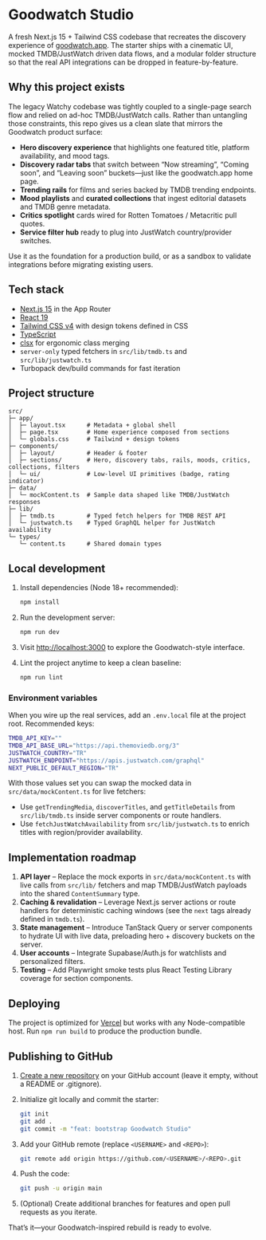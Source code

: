 # Goodwatch Studio

A fresh Next.js 15 + Tailwind CSS codebase that recreates the discovery experience of [goodwatch.app](https://goodwatch.app/). The starter ships with a cinematic UI, mocked TMDB/JustWatch driven data flows, and a modular folder structure so that the real API integrations can be dropped in feature-by-feature.

## Why this project exists

The legacy Watchy codebase was tightly coupled to a single-page search flow and relied on ad-hoc TMDB/JustWatch calls. Rather than untangling those constraints, this repo gives us a clean slate that mirrors the Goodwatch product surface:

- **Hero discovery experience** that highlights one featured title, platform availability, and mood tags.
- **Discovery radar tabs** that switch between “Now streaming”, “Coming soon”, and “Leaving soon” buckets—just like the goodwatch.app home page.
- **Trending rails** for films and series backed by TMDB trending endpoints.
- **Mood playlists** and **curated collections** that ingest editorial datasets and TMDB genre metadata.
- **Critics spotlight** cards wired for Rotten Tomatoes / Metacritic pull quotes.
- **Service filter hub** ready to plug into JustWatch country/provider switches.

Use it as the foundation for a production build, or as a sandbox to validate integrations before migrating existing users.

## Tech stack

- [Next.js 15](https://nextjs.org/) in the App Router
- [React 19](https://react.dev/)
- [Tailwind CSS v4](https://tailwindcss.com/) with design tokens defined in CSS
- [TypeScript](https://www.typescriptlang.org/)
- [clsx](https://github.com/lukeed/clsx) for ergonomic class merging
- `server-only` typed fetchers in `src/lib/tmdb.ts` and `src/lib/justwatch.ts`
- Turbopack dev/build commands for fast iteration

## Project structure

```text
src/
├─ app/
│  ├─ layout.tsx      # Metadata + global shell
│  ├─ page.tsx        # Home experience composed from sections
│  └─ globals.css     # Tailwind + design tokens
├─ components/
│  ├─ layout/         # Header & footer
│  ├─ sections/       # Hero, discovery tabs, rails, moods, critics, collections, filters
│  └─ ui/             # Low-level UI primitives (badge, rating indicator)
├─ data/
│  └─ mockContent.ts  # Sample data shaped like TMDB/JustWatch responses
├─ lib/
│  ├─ tmdb.ts         # Typed fetch helpers for TMDB REST API
│  └─ justwatch.ts    # Typed GraphQL helper for JustWatch availability
└─ types/
   └─ content.ts      # Shared domain types
```

## Local development

1. Install dependencies (Node 18+ recommended):

   ```bash
   npm install
   ```

2. Run the development server:

   ```bash
   npm run dev
   ```

3. Visit [http://localhost:3000](http://localhost:3000) to explore the Goodwatch-style interface.

4. Lint the project anytime to keep a clean baseline:

   ```bash
   npm run lint
   ```

### Environment variables

When you wire up the real services, add an `.env.local` file at the project root. Recommended keys:

```bash
TMDB_API_KEY=""
TMDB_API_BASE_URL="https://api.themoviedb.org/3"
JUSTWATCH_COUNTRY="TR"
JUSTWATCH_ENDPOINT="https://apis.justwatch.com/graphql"
NEXT_PUBLIC_DEFAULT_REGION="TR"
```

With those values set you can swap the mocked data in `src/data/mockContent.ts` for live fetchers:

- Use `getTrendingMedia`, `discoverTitles`, and `getTitleDetails` from `src/lib/tmdb.ts` inside server components or route handlers.
- Use `fetchJustWatchAvailability` from `src/lib/justwatch.ts` to enrich titles with region/provider availability.

## Implementation roadmap

1. **API layer** – Replace the mock exports in `src/data/mockContent.ts` with live calls from `src/lib/` fetchers and map TMDB/JustWatch payloads into the shared `ContentSummary` type.
2. **Caching & revalidation** – Leverage Next.js server actions or route handlers for deterministic caching windows (see the `next` tags already defined in `tmdb.ts`).
3. **State management** – Introduce TanStack Query or server components to hydrate UI with live data, preloading hero + discovery buckets on the server.
4. **User accounts** – Integrate Supabase/Auth.js for watchlists and personalized filters.
5. **Testing** – Add Playwright smoke tests plus React Testing Library coverage for section components.

## Deploying

The project is optimized for [Vercel](https://vercel.com/) but works with any Node-compatible host. Run `npm run build` to produce the production bundle.

## Publishing to GitHub

1. [Create a new repository](https://github.com/new) on your GitHub account (leave it empty, without a README or .gitignore).
2. Initialize git locally and commit the starter:

   ```bash
   git init
   git add .
   git commit -m "feat: bootstrap Goodwatch Studio"
   ```

3. Add your GitHub remote (replace `<USERNAME>` and `<REPO>`):

   ```bash
   git remote add origin https://github.com/<USERNAME>/<REPO>.git
   ```

4. Push the code:

   ```bash
   git push -u origin main
   ```

5. (Optional) Create additional branches for features and open pull requests as you iterate.

That’s it—your Goodwatch-inspired rebuild is ready to evolve.
